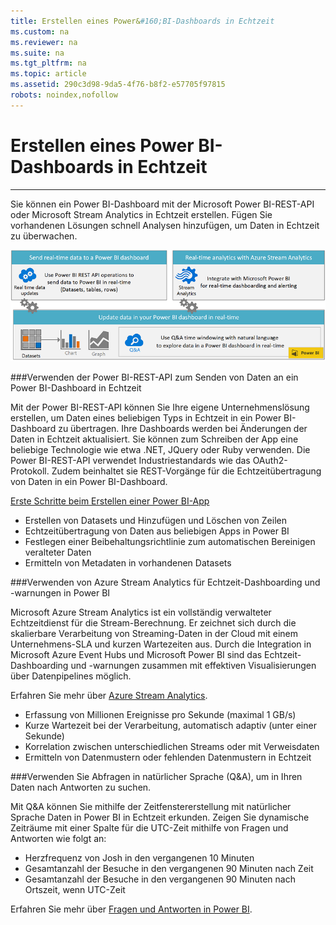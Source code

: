 ```yaml
---
title: Erstellen eines Power&#160;BI-Dashboards in Echtzeit
ms.custom: na
ms.reviewer: na
ms.suite: na
ms.tgt_pltfrm: na
ms.topic: article
ms.assetid: 290c3d98-9da5-4f76-b8f2-e57705f97815
robots: noindex,nofollow
---
```

# Erstellen eines Power&#160;BI-Dashboards in Echtzeit
---

Sie können ein Power BI-Dashboard mit der Microsoft Power BI-REST-API oder Microsoft Stream Analytics in Echtzeit erstellen.
Fügen Sie vorhandenen Lösungen schnell Analysen hinzufügen, um Daten in Echtzeit zu überwachen.

![RTD](../Image/rtd.png)

###Verwenden der Power BI-REST-API zum Senden von Daten an ein Power BI-Dashboard in Echtzeit

Mit der Power BI-REST-API können Sie Ihre eigene Unternehmenslösung erstellen, um Daten eines beliebigen Typs in Echtzeit in ein Power BI-Dashboard zu übertragen.
Ihre Dashboards werden bei Änderungen der Daten in Echtzeit aktualisiert.
Sie können zum Schreiben der App eine beliebige Technologie wie etwa .NET, JQuery oder Ruby verwenden.
Die Power BI-REST-API verwendet Industriestandards wie das OAuth2-Protokoll. Zudem beinhaltet sie REST-Vorgänge für die Echtzeitübertragung von Daten in ein Power BI-Dashboard.


[Erste Schritte beim Erstellen einer Power BI-App](Get-started-creating-a-Power-BI-app.md)

-   Erstellen von Datasets und Hinzufügen und Löschen von Zeilen
-   Echtzeitübertragung von Daten aus beliebigen Apps in Power BI
-   Festlegen einer Beibehaltungsrichtlinie zum automatischen Bereinigen veralteter Daten
-   Ermitteln von Metadaten in vorhandenen Datasets

###Verwenden von Azure Stream Analytics für Echtzeit-Dashboarding und -warnungen in Power BI

Microsoft Azure Stream Analytics ist ein vollständig verwalteter Echtzeitdienst für die Stream-Berechnung. Er zeichnet sich durch die skalierbare Verarbeitung von Streaming-Daten in der Cloud mit einem Unternehmens-SLA und kurzen Wartezeiten aus.
Durch die Integration in Microsoft Azure Event Hubs und Microsoft Power BI sind das Echtzeit-Dashboarding und -warnungen zusammen mit effektiven Visualisierungen über Datenpipelines möglich.


Erfahren Sie mehr über [Azure Stream Analytics](http://azure.microsoft.com/services/stream-analytics).

-   Erfassung von Millionen Ereignisse pro Sekunde (maximal 1 GB/s)
-   Kurze Wartezeit bei der Verarbeitung, automatisch adaptiv (unter einer Sekunde)
-   Korrelation zwischen unterschiedlichen Streams oder mit Verweisdaten
-   Ermitteln von Datenmustern oder fehlenden Datenmustern in Echtzeit

###Verwenden Sie Abfragen in natürlicher Sprache (Q&A), um in Ihren Daten nach Antworten zu suchen.

Mit Q&A können Sie mithilfe der Zeitfenstererstellung mit natürlicher Sprache Daten in Power BI in Echtzeit erkunden. Zeigen Sie dynamische Zeiträume mit einer Spalte für die UTC-Zeit mithilfe von Fragen und Antworten wie folgt an:
-   Herzfrequenz von Josh in den vergangenen 10 Minuten
-   Gesamtanzahl der Besuche in den vergangenen 90 Minuten nach Zeit
-   Gesamtanzahl der Besuche in den vergangenen 90 Minuten nach Ortszeit, wenn UTC-Zeit

Erfahren Sie mehr über [Fragen und Antworten in Power BI](https://support.powerbi.com/knowledgebase/articles/474690).




